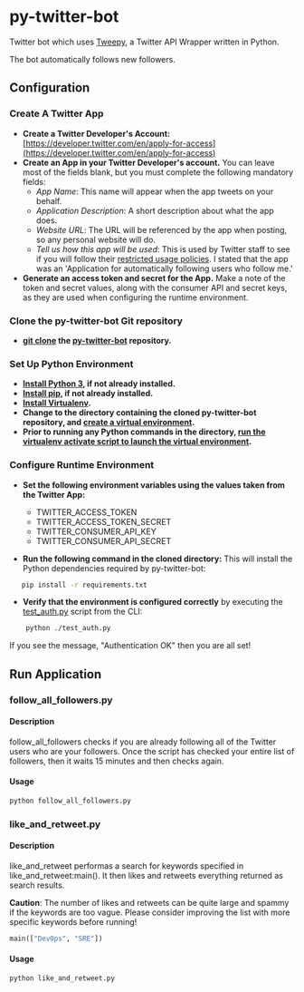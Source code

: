 # py-twitter-bot

Twitter bot which uses [Tweepy](https://github.com/tweepy/Tweepy), a Twitter API Wrapper written in Python.

The bot automatically follows new followers.

## Configuration

### Create A Twitter App

* **Create a Twitter Developer's Account:** [https://developer.twitter.com/en/apply-for-access](https://developer.twitter.com/en/apply-for-access)
* **Create an App in your Twitter Developer's account.** You can leave most of the fields blank, but you must complete the following mandatory fields:
  * _App Name_: This name will appear when the app tweets on your behalf.
  * _Application Description_: A short description about what the app does.
  * _Website URL_: The URL will be referenced by the app when posting, so any personal website will do.
  * _Tell us how this app will be used_: This is used by Twitter staff to see if you will follow their [restricted usage policies](https://developer.twitter.com/en/developer-terms/more-on-restricted-use-cases). I stated that the app was an 'Application for automatically following users who follow me.'
* **Generate an access token and secret for the App.** Make a note of the token and secret values, along with the consumer API and secret keys, as they are used when configuring the runtime environment.

### Clone the py-twitter-bot Git repository

* **[git clone](https://git-scm.com/docs/git-clone) the [py-twitter-bot](https://github.com/james-flynn-ie/py-twitter-bot) repository.**

### Set Up Python Environment

* **[Install Python 3](https://www.python.org/downloads/), if not already installed.**
* **[Install pip](https://pip.pypa.io/en/stable/installing/#installing-with-get-pip-py), if not already installed.**
* **[Install Virtualenv](https://packaging.python.org/guides/installing-using-pip-and-virtual-environments/).**
* **Change to the directory containing the cloned py-twitter-bot repository, and [create a virtual environment](https://packaging.python.org/guides/installing-using-pip-and-virtual-environments/#creating-a-virtual-environment).**
* **Prior to running any Python commands in the directory, [run the virtualenv activate script to launch the virtual environment](https://packaging.python.org/guides/installing-using-pip-and-virtual-environments/#activating-a-virtual-environment).**

### Configure Runtime Environment

* **Set the following environment variables using the values taken from the Twitter App:**
  * TWITTER_ACCESS_TOKEN
  * TWITTER_ACCESS_TOKEN_SECRET
  * TWITTER_CONSUMER_API_KEY
  * TWITTER_CONSUMER_API_SECRET

* **Run the following command in the cloned directory:** This will install the Python dependencies required by py-twitter-bot:

```bash
   pip install -r requirements.txt
```

* **Verify that the environment is configured correctly** by executing the [test_auth.py](https://github.com/james-flynn-ie/py-twitter-bot/blob/master/test_auth.py) script from the CLI:

```bash
    python ./test_auth.py
```

If you see the message, "Authentication OK" then you are all set!

## Run Application

### follow_all_followers.py

#### Description

follow_all_followers checks if you are already following all of the Twitter users who are your followers. Once the script has checked your entire list of followers, then it waits 15 minutes and then checks again.

#### Usage

```bash
python follow_all_followers.py
```

### like_and_retweet.py

#### Description

like_and_retweet performas a search for keywords specified in like_and_retweet:main(). It then likes and retweets everything returned as search results.

**Caution**: The number of likes and retweets can be quite large and spammy if the keywords are too vague. Please consider improving the list with more specific keywords before running!

```python
main(["DevOps", "SRE"])
```

#### Usage

```bash
python like_and_retweet.py
```
